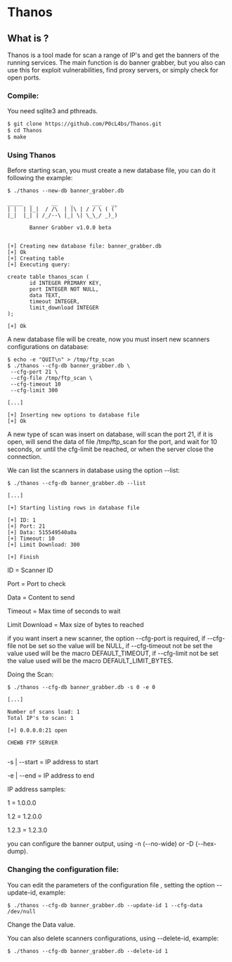 # Thanos
## What is ?

Thanos is a tool made for scan a range of IP's and get the banners of the running services.
The main function is do banner grabber, but you also can use this for exploit vulnerabilities,
find proxy servers, or simply check for open ports.

### Compile:

You need sqlite3 and pthreads.

```sh
$ git clone https://github.com/P0cL4bs/Thanos.git
$ cd Thanos
$ make
```

### Using Thanos
 
Before starting scan, you must create a new database file, you can do it following the example: 
 
 ```
$ ./thanos --new-db banner_grabber.db
 
_____  _      __    _      ___   __  
 | |  | |_|  / /\  | |\ | / / \ ( (` 
 |_|  |_| | /_/--\ |_| \| \_\_/ _)_) 
 
        Banner Grabber v1.0.0 beta
 
 
[+] Creating new database file: banner_grabber.db
[+] Ok
[+] Creating table
[+] Executing query:
 
create table thanos_scan (
        id INTEGER PRIMARY KEY,
        port INTEGER NOT NULL,
        data TEXT,
        timeout INTEGER,
        limit_download INTEGER
);
 
[+] Ok
```
 
A new database file will be create, now you must insert new scanners configurations on
database:

```
$ echo -e "QUIT\n" > /tmp/ftp_scan
$ ./thanos --cfg-db banner_grabber.db \
 --cfg-port 21 \
 --cfg-file /tmp/ftp_scan \
 --cfg-timeout 10
 --cfg-limit 300
 
[...]
 
[+] Inserting new options to database file
[+] Ok
```
 
A new type of scan was insert on database, will scan the port 21, if it is open, will
send the data of file /tmp/ftp_scan for the port, and wait for 10 seconds, or until
the cfg-limit be reached, or when the server close the connection.
 
We can list the scanners in database using the option --list:

```
$ ./thanos --cfg-db banner_grabber.db --list
 
[...]
 
[+] Starting listing rows in database file
 
[+] ID: 1
[+] Port: 21
[+] Data: 515549540a0a
[+] Timeout: 10
[+] Limit Download: 300
 
[+] Finish
```
 
ID = Scanner ID

Port = Port to check

Data = Content to send

Timeout = Max time of seconds to wait

Limit Download = Max size of bytes to reached
 
if you want insert a new scanner, the option --cfg-port is required,
if --cfg-file not be set so the value will be NULL, if --cfg-timeout not be set
the value used will be the macro DEFAULT_TIMEOUT, if --cfg-limit not be set
the value used will be the macro DEFAULT_LIMIT_BYTES.

Doing the Scan:
 
```
$ ./thanos --cfg-db banner_grabber.db -s 0 -e 0
 
[...]
 
Number of scans load: 1
Total IP's to scan: 1
 
[+] 0.0.0.0:21 open
 
CHEWB FTP SERVER
 
```

-s | --start = IP address to start

-e | --end   = IP address to end
 
IP address samples:
 
1 = 1.0.0.0

1.2 = 1.2.0.0

1.2.3 = 1.2.3.0
 
you can configure the banner output, using -n (--no-wide) or -D (--hex-dump).
 
 
### Changing the configuration file:
 
You can edit the parameters of the configuration file , setting the option --update-id, example:

```
$ ./thanos --cfg-db banner_grabber.db --update-id 1 --cfg-data /dev/null
```

Change the Data value.
 
You can also delete scanners configurations, using --delete-id, example:

``` 
$ ./thanos --cfg-db banner_grabber.db --delete-id 1
```
